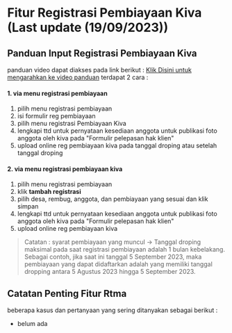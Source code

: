 # Fitur Registrasi Pembiayaan Kiva (Last update (19/09/2023))
## Panduan Input Registrasi Pembiayaan Kiva
panduan video dapat diakses pada link berikut :
[Klik Disini untuk mengarahkan ke video panduan](https://drive.google.com/drive/folders/10Vsfep3P4T22eeMDqe4UXceVcxM0hYG1?hl=id)
terdapat 2 cara :
#### 1. via menu registrasi pembiayaan
  1. pilih menu registrasi pembiayaan
  2. isi formulir reg pembiayaan
  3. pilih menu registrasi Pembiayaan Kiva
  4. lengkapi ttd untuk pernyataan kesediaan anggota untuk publikasi foto anggota oleh kiva pada "Formulir pelepasan hak klien"
  5. upload online reg pembiayaan kiva pada tanggal droping atau setelah tanggal droping
#### 2. via menu registrasi pembiayaan kiva
  1. pilih menu registrasi pembiayaan
  2. klik **tambah registrasi**
  3. pilih desa, rembug, anggota, dan pembiayaan yang sesuai dan klik simpan
  4. lengkapi ttd untuk pernyataan kesediaan anggota untuk publikasi foto anggota oleh kiva pada "Formulir pelepasan hak klien"
  5. upload online reg pembiayaan kiva
> Catatan : syarat pembiayaan yang muncul -> Tanggal droping maksimal pada saat registrasi pembiayaan adalah 1 bulan kebelakang. Sebagai contoh, jika saat ini tanggal 5 September 2023, maka pembiayaan yang dapat didaftarkan adalah yang memiliki tanggal dropping antara 5 Agustus 2023 hingga 5 September 2023.

## Catatan Penting Fitur Rtma
beberapa kasus dan pertanyaan yang sering ditanyakan sebagai berikut :
- belum ada
